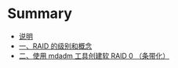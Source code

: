 # Summary

* [说明](README.md)
* [一、RAID 的级别和概念](chapter1.md)
* [二、使用 mdadm 工具创建软 RAID 0 （条带化）](chapter2.md)

